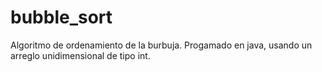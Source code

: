 # bubble_sort
Algoritmo de ordenamiento de la burbuja. Progamado en java, usando un arreglo unidimensional de tipo int. 
